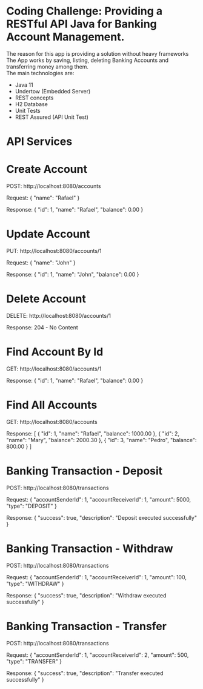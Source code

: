 # Coding Challenge: Providing a RESTful API Java for Banking Account Management.

The reason for this app is providing a solution without heavy frameworks <br/>
The App works by saving, listing, deleting Banking Accounts and transferring money among them. <br/>
The main technologies are: <br/>

- Java 11
- Undertow (Embedded Server)
- REST concepts
- H2 Database
- Unit Tests
- REST Assured (API Unit Test)

# API Services

# Create Account

POST: http://localhost:8080/accounts

Request:
{
	"name": "Rafael"
}

Response:
{
    "id": 1,
    "name": "Rafael",
    "balance": 0.00
}

# Update Account

PUT: http://localhost:8080/accounts/1

Request:
{
	"name": "John"
}

Response:
{
    "id": 1,
    "name": "John",
    "balance": 0.00
}

# Delete Account

DELETE: http://localhost:8080/accounts/1

Response: 204 - No Content

# Find Account By Id

GET: http://localhost:8080/accounts/1

Response:
{
    "id": 1,
    "name": "Rafael",
    "balance": 0.00
}

# Find All Accounts

GET: http://localhost:8080/accounts

Response:
[
    {
        "id": 1,
        "name": "Rafael",
        "balance": 1000.00
    },
    {
        "id": 2,
        "name": "Mary",
        "balance": 2000.30
    },
    {
        "id": 3,
        "name": "Pedro",
        "balance": 800.00
    }
]

# Banking Transaction - Deposit

POST: http://localhost:8080/transactions

Request: 
{
	"accountSenderId": 1,
	"accountReceiverId": 1,
	"amount": 5000,
	"type": "DEPOSIT"
}

Response:
{
    "success": true,
    "description": "Deposit executed successfully"
}

# Banking Transaction - Withdraw

POST: http://localhost:8080/transactions

Request: 
{
	"accountSenderId": 1,
	"accountReceiverId": 1,
	"amount": 100,
	"type": "WITHDRAW"
}

Response:
{
    "success": true,
    "description": "Withdraw executed successfully"
}

# Banking Transaction - Transfer

POST: http://localhost:8080/transactions

Request: 
{
	"accountSenderId": 1,
	"accountReceiverId": 2,
	"amount": 500,
	"type": "TRANSFER"
}

Response:
{
    "success": true,
    "description": "Transfer executed successfully"
}